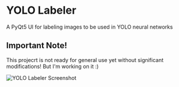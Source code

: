 # YOLO Labeler 

A PyQt5 UI for labeling images to be used in YOLO neural networks

## Important Note!

This projecrt is not ready for general use yet without significant modifications! But I'm working on it :)

![YOLO Labeler Screenshot](https://github.com/bsyzek/yolo_labeler/blob/master/yolo_labeler_screenshot.png)

